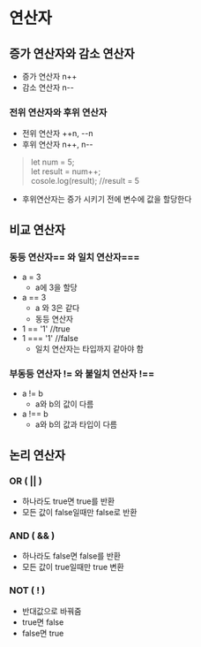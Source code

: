 <h1>연산자</h1>

<h2> 증가 연산자와 감소 연산자</h2>

* 증가 연산자 n++
* 감소 연산자 n--

<h3> 전위 연산자와 후위 연산자</h3>

* 전위 연산자 ++n, --n
* 후위 연산자 n++, n--

> let num = 5; <br>
> let result = num++; <br>
> cosole.log(result); //result = 5

* 후위연산자는 증가 시키기 전에 변수에 값을 할당한다 


<h2>비교 연산자</h2>

<h3>동등 연산자== 와 일치 연산자===</h3>

* a = 3
  * a에 3을 할당
* a == 3
  * a 와 3은 같다
  * 동등 연산자
* 1 == '1' //true
* 1 === '1' //false
  * 일치 연산자는 타입까지 같아야 함

<h3>부동등 연산자 != 와 불일치 연산자 !==</h3>

* a != b
  * a와 b의 값이 다름
* a !== b
  * a와 b의 값과 타입이 다름


<h2>논리 연산자</h2>

<h3>OR ( || )</h3>

* 하나라도 true면 true를 반환
* 모든 값이 false일때만 false로 반환

<h3>AND ( && )</h3>

* 하나라도 false면 false를 반환
* 모든 값이 true일때만 true 변환

<h3>NOT ( ! )</h3>

* 반대값으로 바꿔줌
* true면 false
* false면 true


